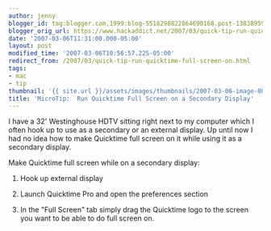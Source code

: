 ```yaml
---
author: jenny
blogger_id: tag:blogger.com,1999:blog-5518298822864690168.post-1383895900825047429
blogger_orig_url: https://www.hackaddict.net/2007/03/quick-tip-run-quicktime-full-screen-on.html
date: '2007-03-06T11:31:00.000-05:00'
layout: post
modified_time: '2007-03-06T10:56:57.225-05:00'
redirect_from: /2007/03/quick-tip-run-quicktime-full-screen-on.html
tags:
- mac
- tip
thumbnail: '{{ site.url }}/assets/images/thumbnails/2007-03-06-image-0000.jpg'
title: 'MicroTip:  Run Quicktime Full Screen on a Secondary Display'
---
```


I have a 32' Westinghouse HDTV sitting right next to my computer which I often hook up to use as a secondary or an external display.  Up until now I had no idea how to make Quicktime full screen on it while using it as a secondary display.



Make Quicktime full screen while on a secondary display:

1.  Hook up external display

2.  Launch Quicktime Pro and open the preferences section

3.  In the "Full Screen" tab simply drag the Quicktime logo to the screen you want to be able to do full screen on.<img alt="" border="0" id="BLOGGER_PHOTO_ID_5038603351796837826" src="{{ site.url }}/assets/images/posts/2007-03-06-image-0000.jpg" style="margin: 0px auto 10px; display: block; text-align: center; "/>
